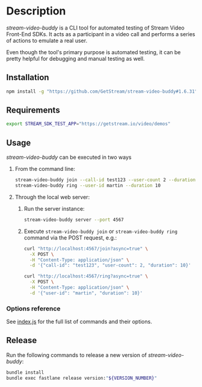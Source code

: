 # Description

*stream-video-buddy* is a CLI tool for automated testing of Stream Video Front-End SDKs. It acts as a participant in a video call and performs a series of actions to emulate a real user.

Even though the tool's primary purpose is automated testing, it can be pretty helpful for debugging and manual testing as well.

## Installation

```bash
npm install -g "https://github.com/GetStream/stream-video-buddy#1.6.31"
```

## Requirements

```bash
export STREAM_SDK_TEST_APP="https://getstream.io/video/demos"
```

## Usage

*stream-video-buddy* can be executed in two ways

1. From the command line:

    ```bash
    stream-video-buddy join --call-id test123 --user-count 2 --duration 10
    stream-video-buddy ring --user-id martin --duration 10
    ```

2. Through the local web server:

    1. Run the server instance:

        ```bash
        stream-video-buddy server --port 4567
        ```

    2. Execute `stream-video-buddy join` or `stream-video-buddy ring` command via the POST request, e.g.:

        ```bash
        curl "http://localhost:4567/join?async=true" \
          -X POST \
          -H "Content-Type: application/json" \
          -d '{"call-id": "test123", "user-count": 2, "duration": 10}'

        curl "http://localhost:4567/ring?async=true" \
          -X POST \
          -H "Content-Type: application/json" \
          -d '{"user-id": "martin", "duration": 10}'
        ```

### Options reference

See [index.js](lib/index.js) for the full list of commands and their options.

## Release

Run the following commands to release a new version of *stream-video-buddy*:

```bash
bundle install
bundle exec fastlane release version:"${VERSION_NUMBER}"
```
